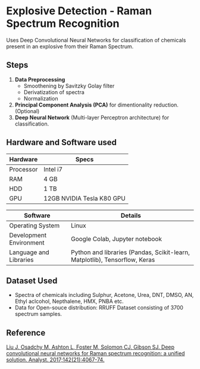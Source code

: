 # Explosive Detection - Raman Spectrum Recognition 
Uses Deep Convolutional Neural Networks for classification of chemicals present in an explosive from their Raman Spectrum.

## Steps
1. **Data Preprocessing**
	* Smoothening by Savitzky Golay filter
	* Derivatization of spectra
	* Normalization
2. **Principal Component Analysis (PCA)** for dimentionality reduction. (Optional)
3. **Deep Neural Network** (Multi-layer Perceptron architecture) for classification.

## Hardware and Software used

| Hardware | Specs |
| ------ | ------ |
| Processor | Intel i7 |
| RAM | 4 GB |
| HDD | 1 TB |
| GPU | 12GB NVIDIA Tesla K80 GPU |

| Software | Details |
| ------ | ------ |
| Operating System | Linux |
| Development Environment | Google Colab, Jupyter notebook |
| Language and Libraries | Python and libraries (Pandas, Scikit-learn, Matplotlib), Tensorflow, Keras |

## Dataset Used
* Spectra of chemicals including Sulphur, Acetone, Urea, DNT, DMSO, AN, Ethyl aclcohol, Nepthalene, HMX, PNBA etc.
* Data for Open-souce distribution: RRUFF Dataset consisting of 3700 spectrum samples.

## Reference
[Liu J, Osadchy M, Ashton L, Foster M, Solomon CJ, Gibson SJ. Deep convolutional neural networks for Raman spectrum recognition: a unified solution. Analyst. 2017;142(21):4067-74.](https://arxiv.org/pdf/1708.09022.pdf)
